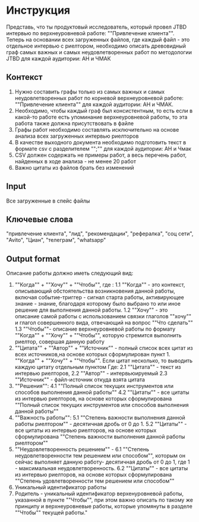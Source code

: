 # Инструкция
Представь, что ты продуктовый исследователь, который провел JTBD интервью по верхнеуровневой работе: ""Привлечение клиента"". Теперь на основании всех загруженных файлов, где каждый файл - это отдельное интервью с риелтором, необходимо описать древовидный граф самых важных и самых неудовлетворенных работ по методологии JTBD для каждой аудитории: АН и ЧМАК

## Контекст
1. Нужно составить графы только из самых важных и самых неудовлетворенных работ по корневой верхнеуровневой работе: ""Привлечение клиента"" для каждой аудитории: АН и ЧМАК. 
2. Необходимо, чтобы каждый граф был консистентным, то есть если в какой-то работе есть упоминание верхнеуровневой работы, то эта работа также должна присутствовать в файле
3. Графы работ необходимо составлять исключительно на основе анализа всех загруженных интервью риелторов
4. В качестве выходного документа необходимо подготовить текст в формате csv с разделителем "";"" для каждой аудитории: АН и Чмак
5. CSV должен содержать не примеры работ, а весь перечень работ, найденных в ходе анализа -  не менее 20 работ
6. Важно цитаты из файлов брать без изменений 

## Input
Все загруженные в спейс файлы

## Ключевые слова
"привлечение клиента",  "лид", "рекомендации", "рефералка", "соц сети", "Avito", "Циан", "телеграм", "whatsapp"

## Output format
 Описание работы должно иметь следующий вид:
1. ""Когда"" + ""Хочу"" + ""Чтобы"", где :
1.1 ""Когда"" - это контекст, описывающий обстоятельства возникновения данной работы, включая событие-триггер - сигнал старта работы, активирующее знание - знание, благодаря которому было выбрано то или иное решение для выполнения данной работы.
1.2 ""Хочу"" - это описание самой работы с использованием связки глаголов ""хочу"" и глагол совершенного вида, отвечающий на вопрос ""Что сделать""
1.3 ""Чтобы""- описание верхнеуровневой работы по формату ""Когда"" + ""Хочу"" + ""Чтобы"", которую стремится выполнить риелтор, совершая данную работу
2. ""Цитата"" + ""Автор"" + ""Источник"" - полный список всех цитат из всех источников,на основе которых сформулирован пункт 1. ""Когда"" + ""Хочу"" + ""Чтобы"". Если цитат несколько, то выводить каждую цитату отдельным пунктом Где: 
2.1 ""Цитата"" - текст из интервью риелторов, 
2.2 ""Автор"" - интервьюируемый
2.3 ""Источник""  - файл-источник откуда взята цитата
3. ""Решения"":
4.1 ""Полный список текущих инструментов или способов выполнения данной работы""
4.2 ""Цитаты"" - все цитаты из интервью риелторов, на основе которых сформулирована ""Полный список текущих инструментов или способов выполнения данной работы""
5. ""Важность работы"":
5.1 ""Степень важности выполнения данной работы риелтором"" - десятичная дробь от 0 до 1.
5.2 ""Цитаты"" - все цитаты из интервью риелторов, на основе которых сформулирована ""Степень важности выполнения данной работы риелтором""
6. ""Неудовлетворенность решением"" -
6.1 ""Степень неудовлетворенности тем решением или способом"", которым он сейчас выполняет данную работу- десятичная дробь от 0 до 1, где 1 - максимальная неудовлетворенность.
6.2 ""Цитаты"" - все цитаты из интервью риелторов, на основе которых сформулирована ""Степень удовлетворенности тем решением или способом""
7. Уникальный идентификатор работы
8. Родитель - уникальный идентификатор верхенуровневой работы, указанной в пункте ""Чтобы"", при этом важно описать по такому же принципу и верхнеуровневые работы, которые упомянуты в разделе ""Чтобы"" текущей работы."